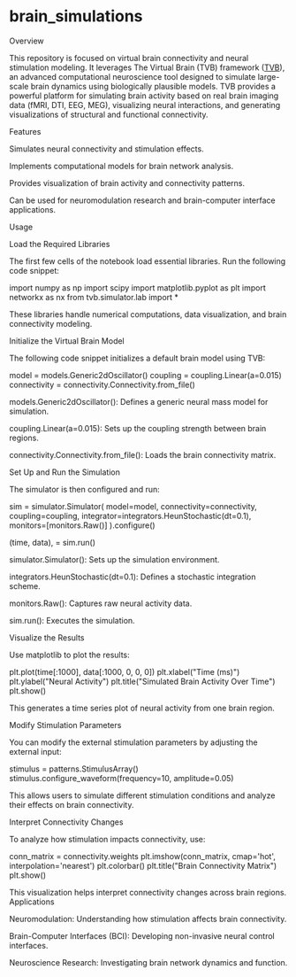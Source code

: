 # brain_simulations

Overview

This repository is focused on virtual brain connectivity and neural stimulation modeling. It leverages The Virtual Brain (TVB) framework ([TVB](https://www.thevirtualbrain.org/tvb/zwei/home)), an advanced computational neuroscience tool designed to simulate large-scale brain dynamics using biologically plausible models. TVB provides a powerful platform for simulating brain activity based on real brain imaging data (fMRI, DTI, EEG, MEG), visualizing neural interactions, and generating visualizations of structural and functional connectivity.

Features

Simulates neural connectivity and stimulation effects.

Implements computational models for brain network analysis.

Provides visualization of brain activity and connectivity patterns.

Can be used for neuromodulation research and brain-computer interface applications.

Usage

Load the Required Libraries

The first few cells of the notebook load essential libraries. Run the following code snippet:

import numpy as np
import scipy
import matplotlib.pyplot as plt
import networkx as nx
from tvb.simulator.lab import *

These libraries handle numerical computations, data visualization, and brain connectivity modeling.

Initialize the Virtual Brain Model

The following code snippet initializes a default brain model using TVB:

model = models.Generic2dOscillator()
coupling = coupling.Linear(a=0.015)
connectivity = connectivity.Connectivity.from_file()

models.Generic2dOscillator(): Defines a generic neural mass model for simulation.

coupling.Linear(a=0.015): Sets up the coupling strength between brain regions.

connectivity.Connectivity.from_file(): Loads the brain connectivity matrix.

Set Up and Run the Simulation

The simulator is then configured and run:

sim = simulator.Simulator(
    model=model,
    connectivity=connectivity,
    coupling=coupling,
    integrator=integrators.HeunStochastic(dt=0.1),
    monitors=[monitors.Raw()]
).configure()

(time, data), = sim.run()

simulator.Simulator(): Sets up the simulation environment.

integrators.HeunStochastic(dt=0.1): Defines a stochastic integration scheme.

monitors.Raw(): Captures raw neural activity data.

sim.run(): Executes the simulation.

Visualize the Results

Use matplotlib to plot the results:

plt.plot(time[:1000], data[:1000, 0, 0, 0])
plt.xlabel("Time (ms)")
plt.ylabel("Neural Activity")
plt.title("Simulated Brain Activity Over Time")
plt.show()

This generates a time series plot of neural activity from one brain region.

Modify Stimulation Parameters

You can modify the external stimulation parameters by adjusting the external input:

stimulus = patterns.StimulusArray()
stimulus.configure_waveform(frequency=10, amplitude=0.05)

This allows users to simulate different stimulation conditions and analyze their effects on brain connectivity.

Interpret Connectivity Changes

To analyze how stimulation impacts connectivity, use:

conn_matrix = connectivity.weights
plt.imshow(conn_matrix, cmap='hot', interpolation='nearest')
plt.colorbar()
plt.title("Brain Connectivity Matrix")
plt.show()

This visualization helps interpret connectivity changes across brain regions.
Applications

Neuromodulation: Understanding how stimulation affects brain connectivity.

Brain-Computer Interfaces (BCI): Developing non-invasive neural control interfaces.

Neuroscience Research: Investigating brain network dynamics and function.
